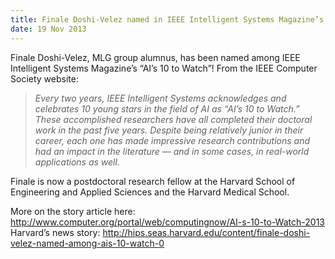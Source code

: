 ```yaml
---
title: Finale Doshi-Velez named in IEEE Intelligent Systems Magazine’s “AI’s 10 to Watch”
date: 19 Nov 2013
---
```



Finale Doshi-Velez, MLG group alumnus, has been named among IEEE Intelligent Systems Magazine’s “AI’s 10 to Watch”!   From the IEEE Computer Society website:

>_Every two years, IEEE Intelligent Systems acknowledges and celebrates 10 young stars in the field of AI as “AI’s 10 to Watch.” These accomplished researchers have all completed their doctoral work in the past five years. Despite being relatively junior in their career, each one has made impressive research contributions and had an impact in the literature — and in some cases, in real-world applications as well._

Finale is now a postdoctoral research fellow at the Harvard School of Engineering and Applied Sciences and the Harvard Medical School.

More on the story article here:  http://www.computer.org/portal/web/computingnow/AI-s-10-to-Watch-2013
Harvard’s news story:  http://hips.seas.harvard.edu/content/finale-doshi-velez-named-among-ais-10-watch-0

